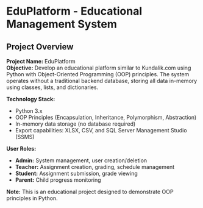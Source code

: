 # EduPlatform - Educational Management System

## Project Overview

**Project Name:** EduPlatform  
**Objective:** Develop an educational platform similar to Kundalik.com using Python with Object-Oriented Programming (OOP) principles. The system operates without a traditional backend database, storing all data in-memory using classes, lists, and dictionaries.

**Technology Stack:**
- Python 3.x
- OOP Principles (Encapsulation, Inheritance, Polymorphism, Abstraction)
- In-memory data storage (no database required)
- Export capabilities: XLSX, CSV, and SQL Server Management Studio (SSMS)

**User Roles:**
- **Admin:** System management, user creation/deletion
- **Teacher:** Assignment creation, grading, schedule management
- **Student:** Assignment submission, grade viewing
- **Parent:** Child progress monitoring


**Note:** This is an educational project designed to demonstrate OOP principles in Python.
